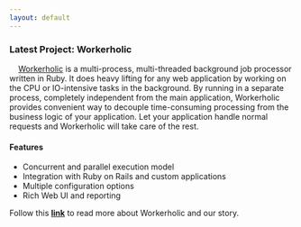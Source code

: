 ```yaml
---
layout: default
---
```


### Latest Project: Workerholic

&nbsp;&nbsp;&nbsp;&nbsp;[Workerholic](https://workerholic.github.io/) is a multi-process, multi-threaded background job processor written in Ruby. It does heavy lifting for any web application by working on the CPU or IO-intensive tasks in the background. By running in a separate process, completely independent from the main application, Workerholic provides convenient way to decouple time-consuming processing from the business logic of your application. Let your application handle normal requests and Workerholic will take care
of the rest.

#### Features
* Concurrent and parallel execution model
* Integration with Ruby on Rails and custom applications
* Multiple configuration options
* Rich Web UI and reporting

Follow this <strong>[link](https://workerholic.github.io/)</strong> to read more about Workerholic and our story.

